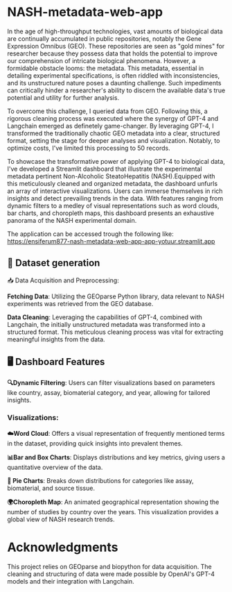 # NASH-metadata-web-app

In the age of high-throughput technologies, vast amounts of biological data are continually accumulated in public repositories, notably the Gene Expression Omnibus (GEO). These repositories are seen as "gold mines" for researcher because they possess data that holds the potential to improve our comprehension of intricate biological phenomena. However, a formidable obstacle looms: the metadata. This metadata, essential in detailing experimental specifications, is often riddled with inconsistencies, and its unstructured nature poses a daunting challenge. Such impediments can critically hinder a researcher's ability to discern the available data's true potential and utility for further analysis.

To overcome this challenge, I queried data from GEO. Following this, a rigorous cleaning process was executed where the synergy of GPT-4 and Langchain emerged as definetely game-changer. By leveraging GPT-4, I transformed the traditionally chaotic GEO metadata into a clear, structured format, setting the stage for deeper analyses and visualization. Notably, to optimize costs, I've limited this processing to 50 records.

To showcase the transformative power of applying GPT-4 to biological data, I've developed a Streamlit dashboard that illustrate the experimental metadata pertinent Non-Alcoholic SteatoHepatitis (NASH).Equipped with this meticulously cleaned and organized metadata, the dashboard unfurls an array of interactive visualizations. Users can immerse themselves in rich insights and detect prevailing trends in the data. With features ranging from dynamic filters to a medley of visual representations such as word clouds, bar charts, and choropleth maps, this dashboard presents an exhaustive panorama of the NASH experimental domain.

The application can be accessed trough the following like: https://ensiferum877-nash-metadata-web-app-app-yotuur.streamlit.app

## 🧬 Dataset generation

📥 Data Acquisition and Preprocessing:

**Fetching Data**: Utilizing the GEOparse Python library, data relevant to NASH experiments was retrieved from the GEO database.

**Data Cleaning**: Leveraging the capabilities of GPT-4, combined with Langchain, the initially unstructured metadata was transformed into a structured format. This meticulous cleaning process was vital for extracting meaningful insights from the data.

## 🖥️ Dashboard Features

**🔍Dynamic Filtering**: Users can filter visualizations based on parameters like country, assay, biomaterial category, and year, allowing for tailored insights.

### Visualizations:

**☁️Word Cloud**: Offers a visual representation of frequently mentioned terms in the dataset, providing quick insights into prevalent themes.

**📊Bar and Box Charts**: Displays distributions and key metrics, giving users a quantitative overview of the data.

**🥧 Pie Charts**: Breaks down distributions for categories like assay, biomaterial, and source tissue.

**🌍Choropleth Map**: An animated geographical representation showing the number of studies by country over the years. This visualization provides a global view of NASH research trends.

# Acknowledgments 

This project relies on  GEOparse and biopython for data acquisition.
The cleaning and structuring of data were made possible by OpenAI's GPT-4 models and their integration with Langchain.
